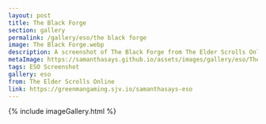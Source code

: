 ```yaml
---
layout: post
title: The Black Forge
section: gallery
permalink: /gallery/eso/the black forge
image: The Black Forge.webp
description: A screenshot of The Black Forge from The Elder Scrolls Online, taken by Samantha Says.
metaImage: https://samanthasays.github.io/assets/images/gallery/eso/The Black Forge.webp
tags: ESO Screenshot
gallery: eso
from: The Elder Scrolls Online
link: https://greenmangaming.sjv.io/samanthasays-eso
---
```

{% include imageGallery.html %}